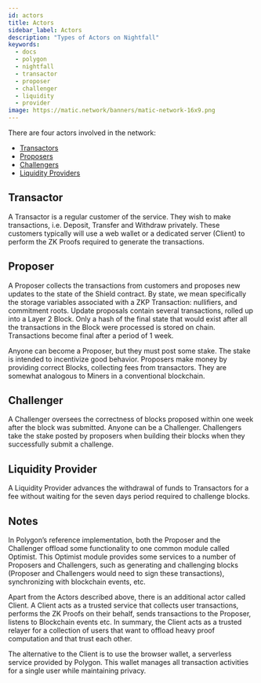 ```yaml
---
id: actors
title: Actors
sidebar_label: Actors
description: "Types of Actors on Nightfall"
keywords:
  - docs
  - polygon
  - nightfall
  - transactor
  - proposer
  - challenger
  - liquidity
  - provider
image: https://matic.network/banners/matic-network-16x9.png
---
```


There are four actors involved in the network:

- [Transactors](#transactor)
- [Proposers](#proposer)
- [Challengers](#challenger)
- [Liquidity Providers](#liquidity-provider)

## Transactor
A Transactor is a regular customer of the service. They wish to make transactions, i.e. Deposit, Transfer and Withdraw privately. These customers typically will use a web wallet or a dedicated server (Client) to perform the ZK Proofs required to generate the transactions.

## Proposer
A Proposer collects the transactions from customers and proposes new updates to the state of the Shield contract. By state, we mean specifically the storage variables associated with a ZKP Transaction: nullifiers, and commitment roots. Update proposals contain several transactions, rolled up into a Layer 2 Block. Only a hash of the final state that would exist after all the transactions in the Block were processed is stored on chain. Transactions become final after a period of 1 week.

Anyone can become a Proposer, but they must post some stake. The stake is intended to incentivize good behavior. Proposers make money by providing correct Blocks, collecting fees from transactors. They are somewhat analogous to Miners in a conventional blockchain.

## Challenger
A Challenger oversees the correctness of blocks proposed within one week after the block was submitted. Anyone can be a Challenger. Challengers take the stake posted by proposers when building their blocks when they successfully submit a challenge.

## Liquidity Provider
A Liquidity Provider advances the withdrawal of funds to Transactors for a fee without waiting for the seven days period required to challenge blocks.

## Notes
In Polygon’s reference implementation, both the Proposer and the Challenger offload some functionality to one common module called Optimist. This Optimist module provides some services to a number of Proposers and Challengers, such as generating and challenging blocks (Proposer and Challengers would need to sign these transactions), synchronizing with blockchain events, etc.

Apart from the Actors described above, there is an additional actor called Client. A Client acts as a trusted service that collects user transactions, performs the ZK Proofs on their behalf, sends transactions to the Proposer, listens to Blockchain events etc. In summary, the Client acts as a trusted relayer for a collection of users that want to offload heavy proof computation and that trust each other.

The alternative to the Client is to use the browser wallet, a serverless service provided by Polygon. This wallet manages all transaction activities for a single user while maintaining privacy.
